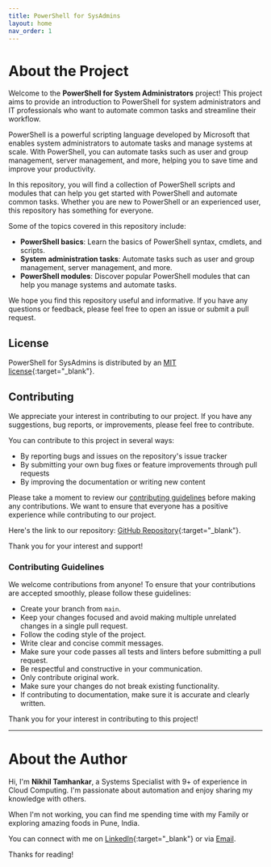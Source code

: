 ```yaml
---
title: PowerShell for SysAdmins
layout: home
nav_order: 1
---
```


# About the Project

Welcome to the **PowerShell for System Administrators** project! This project aims to provide an introduction to PowerShell for system administrators and IT professionals who want to automate common tasks and streamline their workflow.

PowerShell is a powerful scripting language developed by Microsoft that enables system administrators to automate tasks and manage systems at scale. With PowerShell, you can automate tasks such as user and group management, server management, and more, helping you to save time and improve your productivity.

In this repository, you will find a collection of PowerShell scripts and modules that can help you get started with PowerShell and automate common tasks. Whether you are new to PowerShell or an experienced user, this repository has something for everyone.

Some of the topics covered in this repository include:

- **PowerShell basics**: Learn the basics of PowerShell syntax, cmdlets, and scripts.
- **System administration tasks**: Automate tasks such as user and group management, server management, and more.
- **PowerShell modules**: Discover popular PowerShell modules that can help you manage systems and automate tasks.

We hope you find this repository useful and informative. If you have any questions or feedback, please feel free to open an issue or submit a pull request.

## License

PowerShell for SysAdmins is distributed by an [MIT license](https://github.com/theepicnik/powershellforsysadmins/blob/main/license.txt){:target="_blank"}.

## Contributing

We appreciate your interest in contributing to our project. If you have any suggestions, bug reports, or improvements, please feel free to contribute. 

You can contribute to this project in several ways:
- By reporting bugs and issues on the repository's issue tracker
- By submitting your own bug fixes or feature improvements through pull requests
- By improving the documentation or writing new content

Please take a moment to review our [contributing guidelines](#contributing-guidelines) before making any contributions. We want to ensure that everyone has a positive experience while contributing to our project. 

Here's the link to our repository: [GitHub Repository](https://github.com/theepicnik/powershellforsysadmins){:target="_blank"}. 

Thank you for your interest and support!

### Contributing Guidelines

We welcome contributions from anyone! To ensure that your contributions are accepted smoothly, please follow these guidelines:

- Create your branch from `main`.
- Keep your changes focused and avoid making multiple unrelated changes in a single pull request.
- Follow the coding style of the project.
- Write clear and concise commit messages.
- Make sure your code passes all tests and linters before submitting a pull request.
- Be respectful and constructive in your communication.
- Only contribute original work.
- Make sure your changes do not break existing functionality.
- If contributing to documentation, make sure it is accurate and clearly written.

Thank you for your interest in contributing to this project!

---

# About the Author

Hi, I'm **Nikhil Tamhankar**, a Systems Specialist with 9+ of experience in Cloud Computing. I'm passionate about automation and enjoy sharing my knowledge with others.

When I'm not working, you can find me spending time with my Family or exploring amazing foods in Pune, India.

You can connect with me on [LinkedIn](https://www.linkedin.com/in/nikhiltamhankar/){:target="_blank"} or via [Email](mailto:iamnik.mailme@gmail.com).

Thanks for reading!